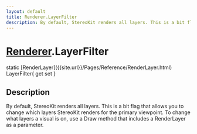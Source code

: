 ```yaml
---
layout: default
title: Renderer.LayerFilter
description: By default, StereoKit renders all layers. This is a bit flag that allows you to change which layers StereoKit renders for the primary viewpoint. To change what layers a visual is on, use a Draw method that includes a RenderLayer as a parameter.
---
```

# [Renderer]({{site.url}}/Pages/Reference/Renderer.html).LayerFilter

<div class='signature' markdown='1'>
static [RenderLayer]({{site.url}}/Pages/Reference/RenderLayer.html) LayerFilter{ get set }
</div>

## Description
By default, StereoKit renders all layers. This is a bit
flag that allows you to change which layers StereoKit renders for
the primary viewpoint. To change what layers a visual is on, use
a Draw method that includes a RenderLayer as a parameter.

